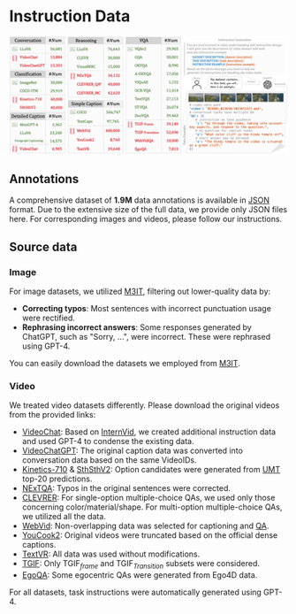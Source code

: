 # Instruction Data

![images](./assert/data.png)

## Annotations
A comprehensive dataset of **1.9M** data annotations is available in [JSON](https://huggingface.co/datasets/OpenGVLab/VideoChat2-IT) format. Due to the extensive size of the full data, we provide only JSON files here. For corresponding images and videos, please follow our instructions.

## Source data

### Image
For image datasets, we utilized [M3IT](https://huggingface.co/datasets/MMInstruction/M3IT), filtering out lower-quality data by:
- **Correcting typos**: Most sentences with incorrect punctuation usage were rectified.
- **Rephrasing incorrect answers**: Some responses generated by ChatGPT, such as "Sorry, ...", were incorrect. These were rephrased using GPT-4.

You can easily download the datasets we employed from [M3IT](https://huggingface.co/datasets/MMInstruction/M3IT).

### Video
We treated video datasets differently. Please download the original videos from the provided links:
- [VideoChat](https://github.com/OpenGVLab/InternVideo/tree/main/Data/instruction_data): Based on [InternVid](https://github.com/OpenGVLab/InternVideo/tree/main/Data/InternVid), we created additional instruction data and used GPT-4 to condense the existing data.
- [VideoChatGPT](https://github.com/mbzuai-oryx/Video-ChatGPT/tree/main/data): The original caption data was converted into conversation data based on the same VideoIDs.
- [Kinetics-710](https://github.com/OpenGVLab/UniFormerV2/blob/main/DATASET.md) & [SthSthV2](https://developer.qualcomm.com/software/ai-datasets/something-something): Option candidates were generated from [UMT](https://github.com/OpenGVLab/unmasked_teacher) top-20 predictions.
- [NExTQA](https://github.com/doc-doc/NExT-QA): Typos in the original sentences were corrected.
- [CLEVRER](https://clevrer.csail.mit.edu/): For single-option multiple-choice QAs, we used only those concerning color/material/shape. For multi-option multiple-choice QAs, we utilized all the data.
- [WebVid](https://maxbain.com/webvid-dataset/): Non-overlapping data was selected for captioning and [QA](https://antoyang.github.io/just-ask.html#webvidvqa).
- [YouCook2](https://youcook2.eecs.umich.edu/): Original videos were truncated based on the official dense captions.
- [TextVR](https://github.com/callsys/textvr): All data was used without modifications.
- [TGIF](https://github.com/YunseokJANG/tgif-qa): Only TGIF$_{frame}$ and TGIF$_{Transition}$ subsets were considered.
- [EgoQA](https://ego4d-data.org/): Some egocentric QAs were generated from Ego4D data.

For all datasets, task instructions were automatically generated using GPT-4.


